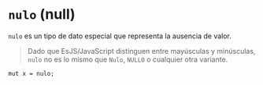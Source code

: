 # `nulo` (null)

`nulo` es un tipo de dato especial que representa la ausencia de valor.

> Dado que EsJS/JavaScript distinguen entre mayúsculas y minúsculas, `nulo` no es lo mismo que `Nulo`, `NULLO` o cualquier otra variante.

```esjs
mut x = nulo;
```
